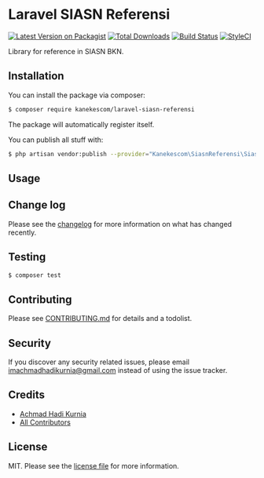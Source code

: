 # Laravel SIASN Referensi

[![Latest Version on Packagist][ico-version]][link-packagist]
[![Total Downloads][ico-downloads]][link-downloads]
[![Build Status][ico-travis]][link-travis]
[![StyleCI][ico-styleci]][link-styleci]

Library for reference in SIASN BKN.

## Installation

You can install the package via composer:

``` bash
$ composer require kanekescom/laravel-siasn-referensi
```

The package will automatically register itself.

You can publish all stuff with:

``` bash
$ php artisan vendor:publish --provider="Kanekescom\SiasnReferensi\SiasnReferensiServiceProvider"
```

## Usage

## Change log

Please see the [changelog](CHANGELOG.md) for more information on what has changed recently.

## Testing

``` bash
$ composer test
```

## Contributing

Please see [CONTRIBUTING.md](CONTRIBUTING.md) for details and a todolist.

## Security

If you discover any security related issues, please email imachmadhadikurnia@gmail.com instead of using the issue tracker.

## Credits

- [Achmad Hadi Kurnia][link-author]
- [All Contributors][link-contributors]

## License

MIT. Please see the [license file](LICENSE) for more information.

[ico-version]: https://img.shields.io/packagist/v/kanekescom/laravel-siasn-referensi.svg?style=flat-square
[ico-downloads]: https://img.shields.io/packagist/dt/kanekescom/laravel-siasn-referensi.svg?style=flat-square
[ico-travis]: https://img.shields.io/travis/kanekescom/laravel-siasn-referensi/master.svg?style=flat-square
[ico-styleci]: https://styleci.io/repos/12345678/shield

[link-packagist]: https://packagist.org/packages/kanekescom/laravel-siasn-referensi
[link-downloads]: https://packagist.org/packages/kanekescom/laravel-siasn-referensi
[link-travis]: https://travis-ci.org/kanekescom/laravel-siasn-referensi
[link-styleci]: https://styleci.io/repos/12345678
[link-author]: https://github.com/kanekescom
[link-contributors]: ../../contributors
